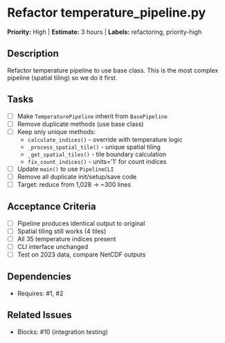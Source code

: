 # Refactor temperature_pipeline.py

**Priority:** High | **Estimate:** 3 hours | **Labels:** refactoring, priority-high

## Description
Refactor temperature pipeline to use base class. This is the most complex pipeline (spatial tiling) so we do it first.

## Tasks
- [ ] Make `TemperaturePipeline` inherit from `BasePipeline`
- [ ] Remove duplicate methods (use base class)
- [ ] Keep only unique methods:
  - `calculate_indices()` - override with temperature logic
  - `_process_spatial_tile()` - unique spatial tiling
  - `_get_spatial_tiles()` - tile boundary calculation
  - `fix_count_indices()` - units='1' for count indices
- [ ] Update `main()` to use `PipelineCLI`
- [ ] Remove all duplicate init/setup/save code
- [ ] Target: reduce from 1,028 → ~300 lines

## Acceptance Criteria
- [ ] Pipeline produces identical output to original
- [ ] Spatial tiling still works (4 tiles)
- [ ] All 35 temperature indices present
- [ ] CLI interface unchanged
- [ ] Test on 2023 data, compare NetCDF outputs

## Dependencies
- Requires: #1, #2

## Related Issues
- Blocks: #10 (integration testing)
